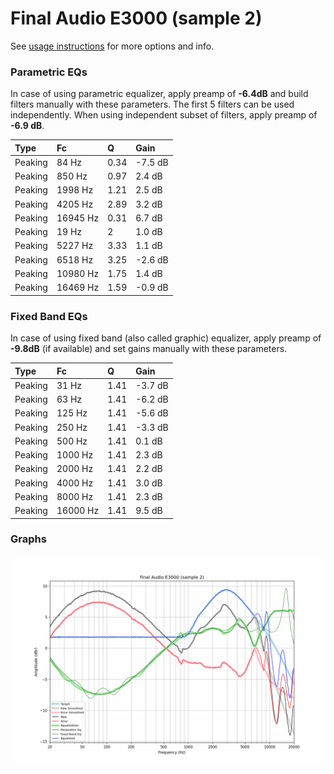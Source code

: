 # Final Audio E3000 (sample 2)
See [usage instructions](https://github.com/jaakkopasanen/AutoEq#usage) for more options and info.

### Parametric EQs
In case of using parametric equalizer, apply preamp of **-6.4dB** and build filters manually
with these parameters. The first 5 filters can be used independently.
When using independent subset of filters, apply preamp of **-6.9 dB**.

| Type    | Fc       |    Q | Gain    |
|:--------|:---------|:-----|:--------|
| Peaking | 84 Hz    | 0.34 | -7.5 dB |
| Peaking | 850 Hz   | 0.97 | 2.4 dB  |
| Peaking | 1998 Hz  | 1.21 | 2.5 dB  |
| Peaking | 4205 Hz  | 2.89 | 3.2 dB  |
| Peaking | 16945 Hz | 0.31 | 6.7 dB  |
| Peaking | 19 Hz    | 2    | 1.0 dB  |
| Peaking | 5227 Hz  | 3.33 | 1.1 dB  |
| Peaking | 6518 Hz  | 3.25 | -2.6 dB |
| Peaking | 10980 Hz | 1.75 | 1.4 dB  |
| Peaking | 16469 Hz | 1.59 | -0.9 dB |

### Fixed Band EQs
In case of using fixed band (also called graphic) equalizer, apply preamp of **-9.8dB**
(if available) and set gains manually with these parameters.

| Type    | Fc       |    Q | Gain    |
|:--------|:---------|:-----|:--------|
| Peaking | 31 Hz    | 1.41 | -3.7 dB |
| Peaking | 63 Hz    | 1.41 | -6.2 dB |
| Peaking | 125 Hz   | 1.41 | -5.6 dB |
| Peaking | 250 Hz   | 1.41 | -3.3 dB |
| Peaking | 500 Hz   | 1.41 | 0.1 dB  |
| Peaking | 1000 Hz  | 1.41 | 2.3 dB  |
| Peaking | 2000 Hz  | 1.41 | 2.2 dB  |
| Peaking | 4000 Hz  | 1.41 | 3.0 dB  |
| Peaking | 8000 Hz  | 1.41 | 2.3 dB  |
| Peaking | 16000 Hz | 1.41 | 9.5 dB  |

### Graphs
![](./Final%20Audio%20E3000%20(sample%202).png)